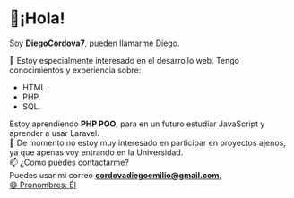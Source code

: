<h1>👋¡Hola!</h1>
 <p>Soy <b>DiegoCordova7</b>, pueden llamarme Diego.<br></p>
<p>👀 Estoy especialmente interesado en el desarrollo web. Tengo conocimientos y experiencia sobre:</p>
<ul>
  <li>HTML.</li>
  <li>PHP.</li>
  <li>SQL.</li>
</ul>
<p>Estoy aprendiendo <b>PHP POO</b>, para en un futuro estudiar JavaScript y aprender a usar Laravel.<br>
   💞️ De momento no estoy muy interesado en participar en proyectos ajenos, ya que apenas voy entrando en la Universidad.<br>
   📫 ¿Como puedes contactarme?<br>
   Puedes usar mi correo <a href="[[GTvVlcSGLPqSGHldpxdGXJxBlRFfnwrSQmGQQpNLXVzKtrsmVtFwNdpsNhgrDTWJdBWHFCcTJxLrN]](https://mail.google.com/mail/u/0/#inbox?compose=GTvVlcSGLPqSGHldpxdGXJxBlRFfnwrSQmGQQpNLXVzKtrsmVtFwNdpsNhgrDTWJdBWHFCcTJxLrN)"><b>cordovadiegoemilio@gmail.com</b>.<br>
   😄 Pronombres: Él<br>
</p>

<!---
DiegoCordova7/DiegoCordova7 is a ✨ special ✨ repository because its `README.md` (this file) appears on your GitHub profile.
You can click the Preview link to take a look at your changes.
--->
